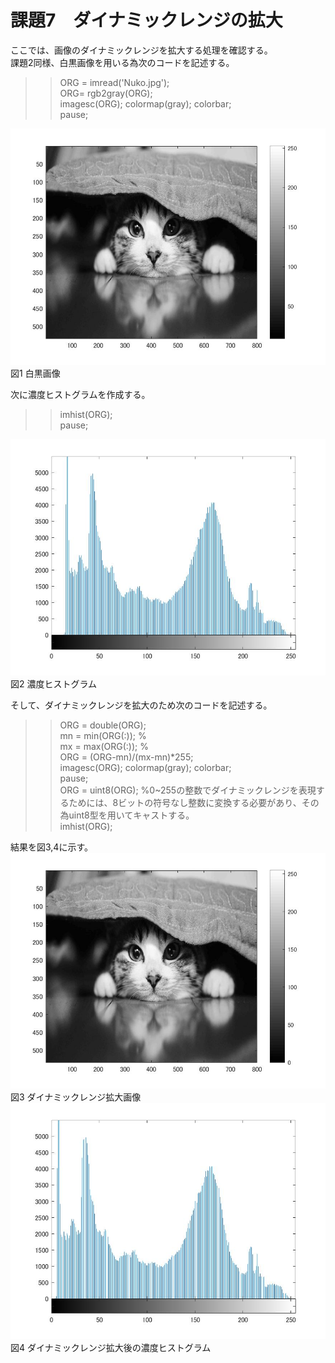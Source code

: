# 課題7　ダイナミックレンジの拡大  
ここでは、画像のダイナミックレンジを拡大する処理を確認する。  
  課題2同様、白黒画像を用いる為次のコードを記述する。  
  
>> ORG = imread('Nuko.jpg');  
>> ORG= rgb2gray(ORG);  
>> imagesc(ORG); colormap(gray); colorbar;  
>> pause;  
  
![Alt text](MATLAB/kadai7/Nuko1.jpg)  
図1 白黒画像  
  
次に濃度ヒストグラムを作成する。  
  
>> imhist(ORG);  
pause;  
  
![Alt text](MATLAB/kadai7/Nuko2.jpg)  
図2 濃度ヒストグラム  
  
そして、ダイナミックレンジを拡大のため次のコードを記述する。  
  
>> ORG = double(ORG);  
mn = min(ORG(:)); %   
mx = max(ORG(:)); %   
ORG = (ORG-mn)/(mx-mn)*255;  
imagesc(ORG); colormap(gray); colorbar;  
pause;  
>> ORG = uint8(ORG); %0~255の整数でダイナミックレンジを表現するためには、8ビットの符号なし整数に変換する必要があり、その為uint8型を用いてキャストする。  
imhist(ORG);  
  
結果を図3,4に示す。
![Alt text](MATLAB/kadai7/Nuko3.jpg)  
図3 ダイナミックレンジ拡大画像  
![Alt text](MATLAB/kadai7/Nuko4.jpg)  
図4 ダイナミックレンジ拡大後の濃度ヒストグラム  
  
